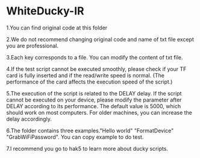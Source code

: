 # WhiteDucky-IR
1.You can find original code at this folder

2.We do not recommend changing original code and name of txt file except you are professional.

3.Each key corresponds to a file. You can modify the content of  txt file.

4.If the test script cannot be executed smoothly, please check if your TF card is fully inserted and if the read/write speed is normal. (The performance of the card affects the execution speed of the script.)

5.The execution of the script is related to the DELAY delay. If the script cannot be executed on your device, please modify the parameter after DELAY according to its performance. The default value is 5000, which should work on most computers. For older machines, you can increase the delay accordingly.

6.The folder contains three examples."Hello world" "FormatDevice" "GrabWiFiPassword". You can copy example to do test.

7.I recommend you go to hak5 to learn more about ducky scripts.
